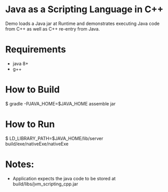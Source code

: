 # Java as a Scripting Language in C++
Demo loads a Java jar at Runtime and demonstrates executing Java code from C++ 
as well as C++ re-entry from Java.

# Requirements
* java 8+
* g++

# How to Build
$ gradle -PJAVA_HOME=$JAVA_HOME assemble jar

# How to Run
$ LD_LIBRARY_PATH=$JAVA_HOME/lib/server build/exe/nativeExe/nativeExe

# Notes:
* Application expects the java code to be stored at build/libs/jvm_scripting_cpp.jar